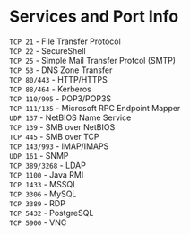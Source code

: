 # Services and Port Info
`TCP 21` - File Transfer Protocol <br>
`TCP 22` - SecureShell <br>
`TCP 25` - Simple Mail Transfer Protcol (SMTP) <br>
`TCP 53` - DNS Zone Transfer <br>
`TCP 80/443` - HTTP/HTTPS <br>
`TCP 88/464` - Kerberos <br>
`TCP 110/995` - POP3/POP3S <br>
`TCP 111/135` - Microsoft RPC Endpoint Mapper <br>
`UDP 137` - NetBIOS Name Service <br>
`TCP 139` - SMB over NetBIOS <br>
`TCP 445` - SMB over TCP <br>
`TCP 143/993` - IMAP/IMAPS  <br>
`UDP 161` - SNMP <br>
`TCP 389/3268` - LDAP <br>
`TCP 1100` - Java RMI <br>
`TCP 1433` - MSSQL <br>
`TCP 3306` - MySQL <br>
`TCP 3389` - RDP <br>
`TCP 5432` - PostgreSQL <br>
`TCP 5900` - VNC <br>
